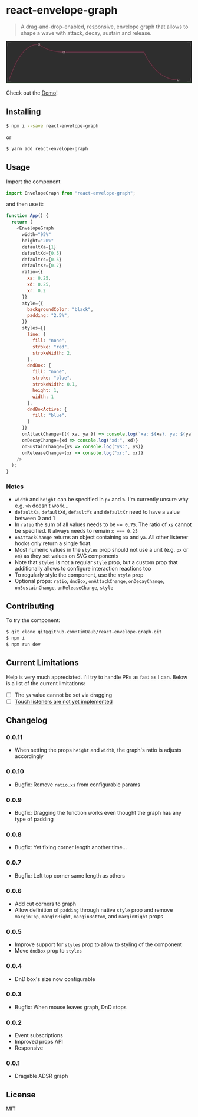 # react-envelope-graph

> A drag-and-drop-enabled, responsive, envelope graph that allows to shape a
> wave with attack, decay, sustain and release.

<a href="https://github.com/TimDaub/react-envelope-graph"><img width="600"
src="https://github.com/TimDaub/react-envelope-graph/raw/master/assets/react-envelope-graphv2.gif" alt="react-envelope-graph screenshot" /></a>

Check out the [Demo](https://codesandbox.io/s/nervous-northcutt-ikjhb?fontsize=14&hidenavigation=1&theme=dark)!

## Installing

```bash
$ npm i --save react-envelope-graph
```

or

```bash
$ yarn add react-envelope-graph
```

## Usage

Import the component

```js
import EnvelopeGraph from "react-envelope-graph";
```

and then use it:

```js
function App() {
  return (
    <EnvelopeGraph
      width="95%"
      height="20%"
      defaultXa={1}
      defaultXd={0.5}
      defaultYs={0.5}
      defaultXr={0.7}
      ratio={{
        xa: 0.25,
        xd: 0.25,
        xr: 0.2
      }}
      style={{
        backgroundColor: "black",
        padding: "2.5%",
      }}
      styles={{
        line: {
          fill: "none",
          stroke: "red",
          strokeWidth: 2,
        },
        dndBox: {
          fill: "none",
          stroke: "blue",
          strokeWidth: 0.1,
          height: 1,
          width: 1
        },
        dndBoxActive: {
          fill: "blue",
        }
      }}
      onAttackChange={({ xa, ya }) => console.log(`xa: ${xa}, ya: ${ya}`)}
      onDecayChange={xd => console.log("xd:", xd)}
      onSustainChange={ys => console.log("ys:", ys)}
      onReleaseChange={xr => console.log("xr:", xr)}
    />
  );
}
```

### Notes

- `width` and `height` can be specified in `px` and `%`. I'm currently unsure
why e.g. `vh` doesn't work...
- `defaultXa`, `defaultXd`, `defaultYs` and `defaultXr` need to have a value
between 0 and 1
- In `ratio` the sum of all values needs to be `<= 0.75`. The ratio of `xs`
cannot be specified. It always needs to remain `x === 0.25`
- `onAttackChange` returns an object containing `xa` and `ya`. All other
listener hooks only return a single float.
- Most numeric values in the `styles` prop should not use a unit (e.g. `px` or
  `em`) as they set values on SVG components
- Note that `styles` is not a regular `style` prop, but a custom prop that 
additionally allows to configure interaction reactions too
- To regularly style the component, use the `style` prop
- Optional props: `ratio`, `dndBox`, `onAttackChange`, `onDecayChange`,
  `onSustainChange`, `onReleaseChange`, `style`


## Contributing

To try the component:

```bash
$ git clone git@github.com:TimDaub/react-envelope-graph.git
$ npm i
$ npm run dev
```

## Current Limitations

Help is very much appreciated. I'll try to handle PRs as fast as I can. Below
is a list of the current limitations:

- [ ] The `ya` value cannot be set via dragging
- [ ] [Touch listeners are not yet implemented](https://gist.github.com/hartzis/b34a4beeb5ceb4bf1ed8659e477c4191)

## Changelog

### 0.0.11

- When setting the props `height` and `width`, the graph's ratio is adjusts
accordingly

### 0.0.10

- Bugfix: Remove `ratio.xs` from configurable params

### 0.0.9

- Bugfix: Dragging the function works even thought the graph has any type of
  padding

### 0.0.8

- Bugfix: Yet fixing corner length another time...

### 0.0.7

- Bugfix: Left top corner same length as others

### 0.0.6

- Add cut corners to graph
- Allow definition of `padding` through native `style` prop and remove
`marginTop`, `marginRight`, `marginBottom`, and `marginRight` props

### 0.0.5

- Improve support for `styles` prop to allow to styling of the component
- Move `dndBox` prop to `styles`

### 0.0.4

- DnD box's size now configurable

### 0.0.3

- Bugfix: When mouse leaves graph, DnD stops

### 0.0.2

- Event subscriptions
- Improved props API
- Responsive

### 0.0.1

- Dragable ADSR graph

## License

MIT
